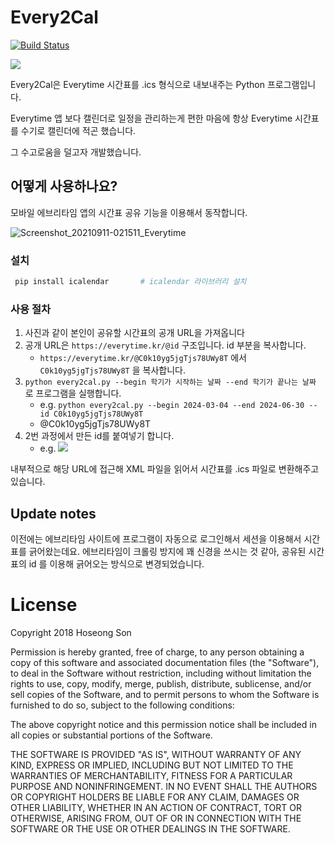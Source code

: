 # Every2Cal

[![Build Status](https://travis-ci.com/sookcha/every2cal.svg?branch=master)](https://travis-ci.com/sookcha/every2cal)

![](https://i.imgur.com/O098TZc.png)

Every2Cal은 Everytime 시간표를 .ics 형식으로 내보내주는 Python 프로그램입니다.

Everytime 앱 보다 캘린더로 일정을 관리하는게 편한 마음에 항상 Everytime 시간표를 수기로 캘린더에 적곤 했습니다.
 
그 수고로움을 덜고자 개발했습니다.

## 어떻게 사용하나요?

모바일 에브리타임 앱의 시간표 공유 기능을 이용해서 동작합니다.

![Screenshot_20210911-021511_Everytime](https://user-images.githubusercontent.com/1160378/132894358-ab9aac60-7c1e-4a68-9c65-00fbd6400314.jpg)

### 설치

```bash
 pip install icalendar       # icalendar 라이브러리 설치
```

### 사용 절차

1. 사진과 같이 본인이 공유할 시간표의 공개 URL을 가져옵니다
2. 공개 URL은 `https://everytime.kr/@id` 구조입니다. id 부분을 복사합니다.
   - `https://everytime.kr/@C0k10yg5jgTjs78UWy8T` 에서 `C0k10yg5jgTjs78UWy8T` 을 복사합니다.
3. `python every2cal.py --begin 학기가 시작하는 날짜 --end 학기가 끝나는 날짜` 로 프로그램을 실행합니다.
    - e.g. `python every2cal.py --begin 2024-03-04 --end 2024-06-30 --id C0k10yg5jgTjs78UWy8T`
    - @C0k10yg5jgTjs78UWy8T
4. 2번 과정에서 만든 id를 붙여넣기 합니다.
   - e.g. ![](https://i.imgur.com/QeO1VMN.png)

내부적으로 해당 URL에 접근해 XML 파일을 읽어서 시간표를 .ics 파일로 변환해주고 있습니다.


## Update notes

이전에는 에브리타임 사이트에 프로그램이 자동으로 로그인해서 세션을 이용해서 시간표를 긁어왔는데요.
에브리타임이 크롤링 방지에 꽤 신경을 쓰시는 것 같아, 공유된 시간표의 id 를 이용해 긁어오는 방식으로
변경되었습니다.


# License

Copyright 2018 Hoseong Son

Permission is hereby granted, free of charge, to any person obtaining a copy of this software and associated documentation files (the "Software"), to deal in the Software without restriction, including without limitation the rights to use, copy, modify, merge, publish, distribute, sublicense, and/or sell copies of the Software, and to permit persons to whom the Software is furnished to do so, subject to the following conditions:

The above copyright notice and this permission notice shall be included in all copies or substantial portions of the Software.

THE SOFTWARE IS PROVIDED "AS IS", WITHOUT WARRANTY OF ANY KIND, EXPRESS OR IMPLIED, INCLUDING BUT NOT LIMITED TO THE WARRANTIES OF MERCHANTABILITY, FITNESS FOR A PARTICULAR PURPOSE AND NONINFRINGEMENT. IN NO EVENT SHALL THE AUTHORS OR COPYRIGHT HOLDERS BE LIABLE FOR ANY CLAIM, DAMAGES OR OTHER LIABILITY, WHETHER IN AN ACTION OF CONTRACT, TORT OR OTHERWISE, ARISING FROM, OUT OF OR IN CONNECTION WITH THE SOFTWARE OR THE USE OR OTHER DEALINGS IN THE SOFTWARE.
